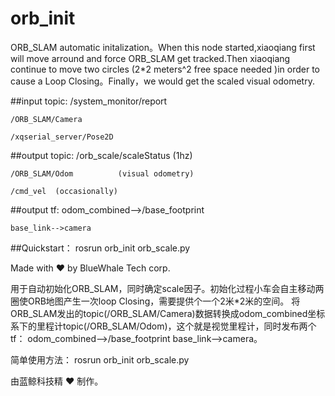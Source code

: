# orb_init
ORB_SLAM  automatic initalization。When this node started,xiaoqiang first will move arround and force ORB_SLAM get tracked.Then xiaoqiang continue to move two circles (2*2 meters^2 free space needed )in order to cause a  Loop Closing。Finally，we would get the scaled visual odometry.

##input topic: 
	/system_monitor/report

	/ORB_SLAM/Camera

	/xqserial_server/Pose2D

##output topic: 
	/orb_scale/scaleStatus  (1hz)

	/ORB_SLAM/Odom          (visual odometry)

	/cmd_vel  (occasionally)

##output tf: 
	odom_combined-->/base_footprint
	
	base_link-->camera

##Quickstart：
rosrun orb_init orb_scale.py 

Made with :heart: by BlueWhale Tech corp.

用于自动初始化ORB_SLAM，同时确定scale因子。初始化过程小车会自主移动两圈使ORB地图产生一次loop Closing，需要提供个一个2米*2米的空间。
将ORB_SLAM发出的topic(/ORB_SLAM/Camera)数据转换成odom_combined坐标系下的里程计topic(/ORB_SLAM/Odom)，这个就是视觉里程计，同时发布两个tf： odom_combined-->/base_footprint base_link-->camera。

简单使用方法：
rosrun orb_init orb_scale.py 

由蓝鲸科技精 :heart: 制作。
